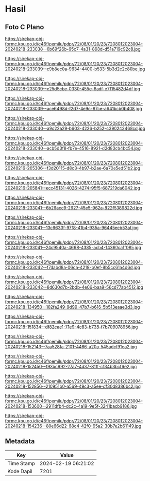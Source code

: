 # Hasil

## Foto C Plano

https://sirekap-obj-formc.kpu.go.id/c46f/pemilu/pdpr/72/08/01/20/23/7208012023004-20240218-233038--0b69f26b-65c7-4a31-898d-d51a719c92c8.jpg

https://sirekap-obj-formc.kpu.go.id/c46f/pemilu/pdpr/72/08/01/20/23/7208012023004-20240218-233039--c9b8ec0a-9634-4400-b533-5b3d2c2c80be.jpg

https://sirekap-obj-formc.kpu.go.id/c46f/pemilu/pdpr/72/08/01/20/23/7208012023004-20240218-233039--e25d5cbe-0330-455e-8adf-e7f15482d4df.jpg

https://sirekap-obj-formc.kpu.go.id/c46f/pemilu/pdpr/72/08/01/20/23/7208012023004-20240218-233039--ace6498d-f2d7-4e9c-87ce-a641bcb0b408.jpg

https://sirekap-obj-formc.kpu.go.id/c46f/pemilu/pdpr/72/08/01/20/23/7208012023004-20240218-233040--a9c22a29-b603-4226-b252-c390243468cd.jpg

https://sirekap-obj-formc.kpu.go.id/c46f/pemilu/pdpr/72/08/01/20/23/7208012023004-20240218-233040--acb5d3f8-fb7e-4516-8921-d2d83cb4bc54.jpg

https://sirekap-obj-formc.kpu.go.id/c46f/pemilu/pdpr/72/08/01/20/23/7208012023004-20240216-205306--f3d20115-d8c3-4b97-b2ae-6a70e5ed51b2.jpg

https://sirekap-obj-formc.kpu.go.id/c46f/pemilu/pdpr/72/08/01/20/23/7208012023004-20240216-205841--ecc45131-4026-4274-95f5-687219da6042.jpg

https://sirekap-obj-formc.kpu.go.id/c46f/pemilu/pdpr/72/08/01/20/23/7208012023004-20240218-233041--6b26acc9-2627-45e5-962a-822f5389822d.jpg

https://sirekap-obj-formc.kpu.go.id/c46f/pemilu/pdpr/72/08/01/20/23/7208012023004-20240218-233041--13c6633f-97f8-41b4-935a-96445eeb53af.jpg

https://sirekap-obj-formc.kpu.go.id/c46f/pemilu/pdpr/72/08/01/20/23/7208012023004-20240218-233041--24c9540a-4668-4385-acb4-14360ca1f085.jpg

https://sirekap-obj-formc.kpu.go.id/c46f/pemilu/pdpr/72/08/01/20/23/7208012023004-20240218-233042--f7dabd8a-06ca-4218-b0ef-8b5cc61a4d6d.jpg

https://sirekap-obj-formc.kpu.go.id/c46f/pemilu/pdpr/72/08/01/20/23/7208012023004-20240218-233042--8d630d7b-2bdb-4e06-baa9-56cd77ab4512.jpg

https://sirekap-obj-formc.kpu.go.id/c46f/pemilu/pdpr/72/08/01/20/23/7208012023004-20240218-134950--102fa249-9d99-47b7-b616-5b513eaae3d3.jpg

https://sirekap-obj-formc.kpu.go.id/c46f/pemilu/pdpr/72/08/01/20/23/7208012023004-20240218-151834--df82cae1-71e9-4c83-b738-f7b709078956.jpg

https://sirekap-obj-formc.kpu.go.id/c46f/pemilu/pdpr/72/08/01/20/23/7208012023004-20240218-152143--7aa528fa-2101-4466-a20a-545adcf91ea2.jpg

https://sirekap-obj-formc.kpu.go.id/c46f/pemilu/pdpr/72/08/01/20/23/7208012023004-20240218-152450--f93bc992-27a7-4d37-81ff-c134b3bcf6e2.jpg

https://sirekap-obj-formc.kpu.go.id/c46f/pemilu/pdpr/72/08/01/20/23/7208012023004-20240218-152856--210951b0-a569-49c3-a5ee-df30d8386bc2.jpg

https://sirekap-obj-formc.kpu.go.id/c46f/pemilu/pdpr/72/08/01/20/23/7208012023004-20240218-153600--2911dfb4-dc2c-4a19-9e5f-3241bacb9186.jpg

https://sirekap-obj-formc.kpu.go.id/c46f/pemilu/pdpr/72/08/01/20/23/7208012023004-20240218-154236--80e66d22-68c4-42f0-95a2-30b7e2b61149.jpg


## Metadata

| Key        | Value               |
| ---------- | ------------------- |
| Time Stamp | 2024-02-19 06:21:02 |
| Kode Dapil | 7201                |



